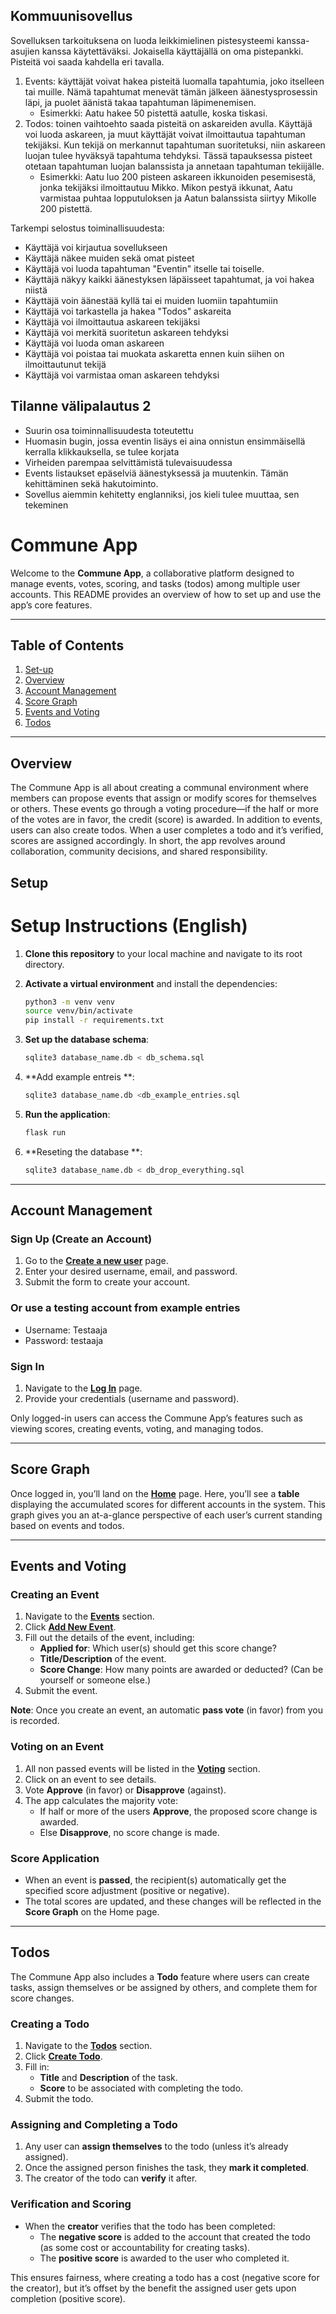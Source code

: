 ## Kommuunisovellus

Sovelluksen tarkoituksena on luoda leikkimielinen pistesysteemi kanssa-asujien kanssa käytettäväksi. Jokaisella käyttäjällä on oma pistepankki. Pisteitä voi saada kahdella eri tavalla.

1. Events: käyttäjät voivat hakea pisteitä luomalla tapahtumia, joko itselleen tai muille. Nämä tapahtumat menevät tämän jälkeen äänestysprosessin läpi, ja puolet äänistä takaa tapahtuman läpimenemisen.
   - Esimerkki: Aatu hakee 50 pistettä aatulle, koska tiskasi.
2. Todos: toinen vaihtoehto saada pisteitä on askareiden avulla. Käyttäjä voi luoda askareen, ja muut käyttäjät voivat ilmoittautua tapahtuman tekijäksi. Kun tekijä on merkannut tapahtuman suoritetuksi, niin askareen luojan tulee hyväksyä tapahtuma tehdyksi. Tässä tapauksessa pisteet otetaan tapahtuman luojan balanssista ja annetaan tapahtuman tekiijälle.
   - Esimerkki: Aatu luo 200 pisteen askareen ikkunoiden pesemisestä, jonka tekijäksi ilmoittautuu Mikko. Mikon pestyä ikkunat, Aatu varmistaa puhtaa lopputuloksen ja Aatun balanssista siirtyy Mikolle 200 pistettä.
  
Tarkempi selostus toiminallisuudesta:
- Käyttäjä voi kirjautua sovellukseen
- Käyttäjä näkee muiden sekä omat pisteet
- Käyttäjä voi luoda tapahtuman "Eventin" itselle tai toiselle.
- Käyttäjä näkyy kaikki äänestyksen läpäisseet tapahtumat, ja voi hakea niistä
- Käyttäjä voin äänestää kyllä tai ei muiden luomiin tapahtumiin
- Käyttäjä voi tarkastella ja hakea "Todos" askareita
- Käyttäjä voi ilmoittautua askareen tekijäksi
- Käyttäjä voi merkitä suoritetun askareen tehdyksi
- Käyttäjä voi luoda oman askareen
- Käyttäjä voi poistaa tai muokata askaretta ennen kuin siihen on ilmoittautunut tekijä
- Käyttäjä voi varmistaa oman askareen tehdyksi

## Tilanne välipalautus 2
- Suurin osa toiminnallisuudesta toteutettu
- Huomasin bugin, jossa eventin lisäys ei aina onnistun ensimmäisellä kerralla klikkauksella, se tulee korjata
- Virheiden parempaa selvittämistä tulevaisuudessa
- Events listaukset epäselviä äänestyksessä ja muutenkin. Tämän kehittäminen sekä hakutoiminto.
- Sovellus aiemmin kehitetty englanniksi, jos kieli tulee muuttaa, sen tekeminen

# Commune App

Welcome to the **Commune App**, a collaborative platform designed to manage events, votes, scoring, and tasks (todos) among multiple user accounts. This README provides an overview of how to set up and use the app’s core features.

---

## Table of Contents

1. [Set-up](#setup)
1. [Overview](#overview)  
2. [Account Management](#account-management)  
3. [Score Graph](#score-graph)  
4. [Events and Voting](#events-and-voting)  
5. [Todos](#todos)  

---

## Overview

The Commune App is all about creating a communal environment where members can propose events that assign or modify scores for themselves or others. These events go through a voting procedure—if the half or more of the votes are in favor, the credit (score) is awarded. In addition to events, users can also create todos. When a user completes a todo and it’s verified, scores are assigned accordingly. In short, the app revolves around collaboration, community decisions, and shared responsibility.

## Setup

# Setup Instructions (English)

1. **Clone this repository** to your local machine and navigate to its root directory.

2. **Activate a virtual environment** and install the dependencies:
   ```bash
   python3 -m venv venv
   source venv/bin/activate
   pip install -r requirements.txt
   ```

3. **Set up the database schema**:
   ```bash
   sqlite3 database_name.db < db_schema.sql
   ```
   
4. **Add example entreis **:
   ```bash
   sqlite3 database_name.db <db_example_entries.sql
   ```

5. **Run the application**:
   ```bash
   flask run
   ```
   
6. **Reseting the database **:
   ```bash
   sqlite3 database_name.db < db_drop_everything.sql
   ```

---

## Account Management

### Sign Up (Create an Account)
1. Go to the [**Create a new user**](http://127.0.0.1:8000/users/new_user) page.
2. Enter your desired username, email, and password.
3. Submit the form to create your account.

### Or use a testing account from example entries
   * Username: Testaaja
   * Password: testaaja

### Sign In
1. Navigate to the [**Log In**](http://127.0.0.1:8000/users/) page.
2. Provide your credentials (username and password).

Only logged-in users can access the Commune App’s features such as viewing scores, creating events, voting, and managing todos.

---

## Score Graph

Once logged in, you’ll land on the [**Home**](http://127.0.0.1:8000/) page. Here, you’ll see a **table** displaying the accumulated scores for different accounts in the system. This graph gives you an at-a-glance perspective of each user’s current standing based on events and todos.

---

## Events and Voting

### Creating an Event
1. Navigate to the [**Events**](http://127.0.0.1:8000/events/) section.
2. Click [**Add New Event**](http://127.0.0.1:8000/events/new_event).
3. Fill out the details of the event, including:
   - **Applied for**: Which user(s) should get this score change?
   - **Title/Description** of the event.
   - **Score Change**: How many points are awarded or deducted? (Can be yourself or someone else.)
4. Submit the event.

**Note**: Once you create an event, an automatic **pass vote** (in favor) from you is recorded.

### Voting on an Event
1. All non passed events will be listed in the [**Voting**](http://127.0.0.1:8000/voting/) section.
2. Click on an event to see details.
3. Vote **Approve** (in favor) or **Disapprove** (against).
4. The app calculates the majority vote:
   - If half or more of the users **Approve**, the proposed score change is awarded.
   - Else **Disapprove**, no score change is made.

### Score Application
- When an event is **passed**, the recipient(s) automatically get the specified score adjustment (positive or negative).
- The total scores are updated, and these changes will be reflected in the **Score Graph** on the Home page.

---

## Todos

The Commune App also includes a **Todo** feature where users can create tasks, assign themselves or be assigned by others, and complete them for score changes.

### Creating a Todo
1. Navigate to the [**Todos**](http://127.0.0.1:8000/todos/) section.
2. Click [**Create Todo**](http://127.0.0.1:8000/todos/new_todo).
3. Fill in:
   - **Title** and **Description** of the task.
   - **Score** to be associated with completing the todo.
4. Submit the todo.

### Assigning and Completing a Todo
1. Any user can **assign themselves** to the todo (unless it’s already assigned).
2. Once the assigned person finishes the task, they **mark it completed**.
3. The creator of the todo can **verify** it after.
   
### Verification and Scoring
- When the **creator** verifies that the todo has been completed:
  - The **negative score** is added to the account that created the todo (as some cost or accountability for creating tasks).
  - The **positive score** is awarded to the user who completed it.

This ensures fairness, where creating a todo has a cost (negative score for the creator), but it’s offset by the benefit the assigned user gets upon completion (positive score).
